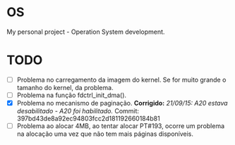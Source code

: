 # OS

My personal project - Operation System development.

# TODO
- [ ] Problema no carregamento da imagem do kernel. Se for muito grande o tamanho do kernel, da problema.
- [ ] Problema na função fdctrl_init_dma().
- [x] Problema no mecanismo de paginação. **Corrigido:** *21/09/15: A20 estava desabilitado - A20 foi habilitado.* Commit: 397bd43de8a92ec94803fcc2d181192660184b81
- [ ] Problema ao alocar 4MB, ao tentar alocar PT#193, ocorre um problema na alocação uma vez que não tem mais páginas disponíveis. 
